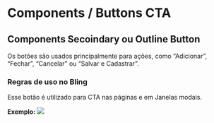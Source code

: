 # Components / Buttons CTA

## Components Secoindary ou Outline Button

Os botões são usados principalmente para ações, como “Adicionar”, “Fechar”, “Cancelar” ou
“Salvar e Cadastrar”.

[](_media/live-examples/buttonsSecondary.html ':include :type=iframe width=100% height=90px')

### Regras de uso no Bling

Esse botão é utilizado para CTA nas páginas e em Janelas modais.

**Exemplo:**
![](../_media/images/iconButtonCTA.png)